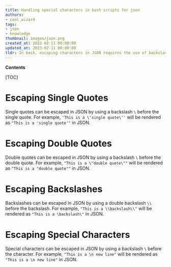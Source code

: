 ```yaml
---
title: Handling special characters in bash scripts for json
authors:
- cool_wizard
tags:
- json
- knowledge
thumbnail: images/json.png
created_at: 2023-02-11 00:00:00
updated_at: 2023-02-11 00:00:00
tldr: In bash, escaping characters in JSON requires the use of backslashes (\) before the character to be escaped.
---
```


**Contents**

[TOC]

# Escaping Single Quotes

Single quotes can be escaped in JSON by using a backslash `\` before the single quote. For example, `'This is a \'single quote\''` will be rendered as `"This is a 'single quote'"` in JSON.

# Escaping Double Quotes

Double quotes can be escaped in JSON by using a backslash `\` before the double quote. For example, `"This is a \"double quote\""` will be rendered as `"This is a "double quote""` in JSON.

# Escaping Backslashes

Backslashes can be escaped in JSON by using a double backslash `\\` before the backslash. For example, `"This is a \\backslash\\"` will be rendered as `"This is a \backslash\"` in JSON.

# Escaping Special Characters

Special characters can be escaped in JSON by using a backslash `\` before the character. For example, `"This is a \n new line"` will be rendered as `"This is a \n new line"` in JSON.
